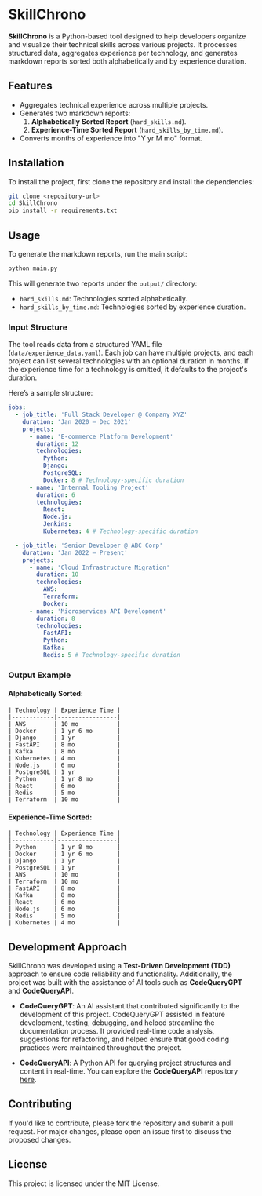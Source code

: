 # SkillChrono

**SkillChrono** is a Python-based tool designed to help developers organize and visualize their technical skills across various projects. It processes structured data, aggregates experience per technology, and generates markdown reports sorted both alphabetically and by experience duration.

## Features

- Aggregates technical experience across multiple projects.
- Generates two markdown reports:
  1. **Alphabetically Sorted Report** (`hard_skills.md`).
  2. **Experience-Time Sorted Report** (`hard_skills_by_time.md`).
- Converts months of experience into "Y yr M mo" format.

## Installation

To install the project, first clone the repository and install the dependencies:

```bash
git clone <repository-url>
cd SkillChrono
pip install -r requirements.txt
```

## Usage

To generate the markdown reports, run the main script:

```bash
python main.py
```

This will generate two reports under the `output/` directory:

- `hard_skills.md`: Technologies sorted alphabetically.
- `hard_skills_by_time.md`: Technologies sorted by experience duration.

### Input Structure

The tool reads data from a structured YAML file (`data/experience_data.yaml`). Each job can have multiple projects, and each project can list several technologies with an optional duration in months. If the experience time for a technology is omitted, it defaults to the project's duration.

Here’s a sample structure:

```yaml
jobs:
  - job_title: 'Full Stack Developer @ Company XYZ'
    duration: 'Jan 2020 – Dec 2021'
    projects:
      - name: 'E-commerce Platform Development'
        duration: 12
        technologies:
          Python:
          Django:
          PostgreSQL:
          Docker: 8 # Technology-specific duration
      - name: 'Internal Tooling Project'
        duration: 6
        technologies:
          React:
          Node.js:
          Jenkins:
          Kubernetes: 4 # Technology-specific duration

  - job_title: 'Senior Developer @ ABC Corp'
    duration: 'Jan 2022 – Present'
    projects:
      - name: 'Cloud Infrastructure Migration'
        duration: 10
        technologies:
          AWS:
          Terraform:
          Docker:
      - name: 'Microservices API Development'
        duration: 8
        technologies:
          FastAPI:
          Python:
          Kafka:
          Redis: 5 # Technology-specific duration
```

### Output Example

#### Alphabetically Sorted:

```
| Technology | Experience Time |
|------------|-----------------|
| AWS        | 10 mo           |
| Docker     | 1 yr 6 mo       |
| Django     | 1 yr            |
| FastAPI    | 8 mo            |
| Kafka      | 8 mo            |
| Kubernetes | 4 mo            |
| Node.js    | 6 mo            |
| PostgreSQL | 1 yr            |
| Python     | 1 yr 8 mo       |
| React      | 6 mo            |
| Redis      | 5 mo            |
| Terraform  | 10 mo           |
```

#### Experience-Time Sorted:

```
| Technology | Experience Time |
|------------|-----------------|
| Python     | 1 yr 8 mo       |
| Docker     | 1 yr 6 mo       |
| Django     | 1 yr            |
| PostgreSQL | 1 yr            |
| AWS        | 10 mo           |
| Terraform  | 10 mo           |
| FastAPI    | 8 mo            |
| Kafka      | 8 mo            |
| React      | 6 mo            |
| Node.js    | 6 mo            |
| Redis      | 5 mo            |
| Kubernetes | 4 mo            |
```

## Development Approach

SkillChrono was developed using a **Test-Driven Development (TDD)** approach to ensure code reliability and functionality. Additionally, the project was built with the assistance of AI tools such as **CodeQueryGPT** and **CodeQueryAPI**.

- **CodeQueryGPT**: An AI assistant that contributed significantly to the development of this project. CodeQueryGPT assisted in feature development, testing, debugging, and helped streamline the documentation process. It provided real-time code analysis, suggestions for refactoring, and helped ensure that good coding practices were maintained throughout the project.

- **CodeQueryAPI**: A Python API for querying project structures and content in real-time. You can explore the **CodeQueryAPI** repository [here](https://github.com/danfmaia/CodeQuery-API).

## Contributing

If you'd like to contribute, please fork the repository and submit a pull request. For major changes, please open an issue first to discuss the proposed changes.

## License

This project is licensed under the MIT License.
